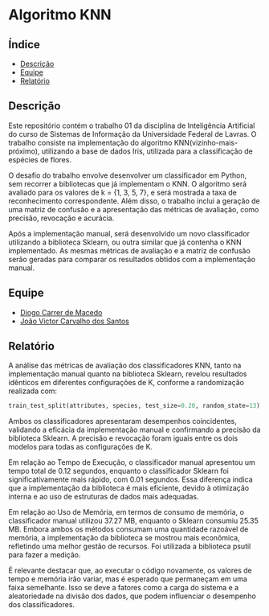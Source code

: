 # Algoritmo KNN


## Índice

- [Descrição](#descricao)
- [Equipe](#equipe)
- [Relatório](#relatorio)
  
## Descrição

Este repositório contém o trabalho 01 da disciplina de Inteligência Artificial do curso de Sistemas de Informação da Universidade Federal de Lavras. O trabalho consiste na implementação do algoritmo KNN(vizinho-mais-próximo), utilizando a base de dados Iris, utilizada para a classificação de espécies de flores.

O desafio do trabalho envolve desenvolver um classificador em Python, sem recorrer a bibliotecas que já implementam o KNN. O algoritmo será avaliado para os valores de k = {1, 3, 5, 7}, e será mostrada a taxa de reconhecimento correspondente. Além disso, o trabalho inclui a geração de uma matriz de confusão e a apresentação das métricas de avaliação, como precisão, revocação e acurácia. 

Após a implementação manual, será desenvolvido um novo classificador utilizando a biblioteca Sklearn, ou outra similar que já contenha o KNN implementado. As mesmas métricas de avaliação e a matriz de confusão serão geradas para comparar os resultados obtidos com a implementação manual.

## Equipe

- [Diogo Carrer de Macedo](https://github.com/diogocarrer)
- [João Victor Carvalho dos Santos](https://github.com/JaoVCarvalho) 

## Relatório

A análise das métricas de avaliação dos classificadores KNN, tanto na implementação manual quanto na biblioteca Sklearn, revelou resultados idênticos em diferentes configurações de K, conforme a randomização realizada com: 
```python
train_test_split(attributes, species, test_size=0.20, random_state=13)
```

Ambos os classificadores apresentaram desempenhos coincidentes, validando a eficácia da implementação manual e confirmando a precisão da biblioteca Sklearn. A precisão e revocação foram iguais entre os dois modelos para todas as configurações de K.

Em relação ao Tempo de Execução, o classificador manual apresentou um tempo total de 0.12 segundos, enquanto o classificador Sklearn foi significativamente mais rápido, com 0.01 segundos. Essa diferença indica que a implementação da biblioteca é mais eficiente, devido à otimização interna e ao uso de estruturas de dados mais adequadas. 

Em relação ao Uso de Memória, em termos de consumo de memória, o classificador manual utilizou 37.27 MB, enquanto o Sklearn consumiu 25.35 MB. Embora ambos os métodos consumam uma quantidade razoável de memória, a implementação da biblioteca se mostrou mais econômica, refletindo uma melhor gestão de recursos. Foi utilizada a biblioteca psutil para fazer a medição.

É relevante destacar que, ao executar o código novamente, os valores de tempo e memória irão variar, mas é esperado que permaneçam em uma faixa semelhante. Isso se deve a fatores como a carga do sistema e a aleatoriedade na divisão dos dados, que podem influenciar o desempenho dos classificadores.

